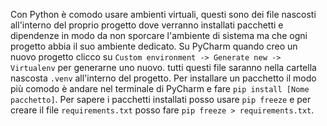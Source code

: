 Con Python è comodo usare ambienti virtuali, questi sono dei file nascosti all'interno del proprio progetto dove verranno installati pacchetti e dipendenze in modo da non sporcare l'ambiente di sistema ma che ogni progetto abbia il suo ambiente dedicato.
Su PyCharm quando creo un nuovo progetto clicco su `Custom environment -> Generate new -> Virtualenv` per generarne uno nuovo. tutti questi file saranno nella cartella nascosta `.venv` all'interno del progetto.
Per installare un pacchetto il modo più comodo è andare nel terminale di PyCharm e fare `pip install [Nome pacchetto]`.
Per sapere i pacchetti installati posso usare `pip freeze` e per creare il file `requirements.txt` posso fare `pip freeze > requirements.txt`.
